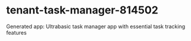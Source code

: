 # tenant-task-manager-814502
Generated app: Ultrabasic task manager app with essential task tracking features
